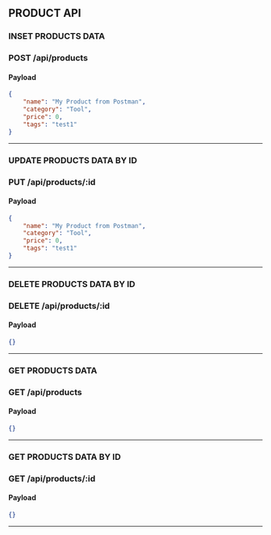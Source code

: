 ## PRODUCT API

### INSET PRODUCTS DATA
### POST /api/products
#### Payload
```JSON
{
    "name": "My Product from Postman",
    "category": "Tool",
    "price": 0,
    "tags": "test1"
}
```
------------

### UPDATE PRODUCTS DATA BY ID
### PUT /api/products/:id
#### Payload
```JSON
{
    "name": "My Product from Postman",
    "category": "Tool",
    "price": 0,
    "tags": "test1"
}
```
------------

### DELETE PRODUCTS DATA BY ID
### DELETE /api/products/:id
#### Payload
```JSON
{}
```
------------

### GET PRODUCTS DATA
### GET /api/products
#### Payload
```JSON
{}
```
------------

### GET PRODUCTS DATA BY ID
### GET /api/products/:id
#### Payload
```JSON
{}
```
------------
